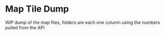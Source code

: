# Map Tile Dump
 WIP dump of the map files, folders are each one column using the numbers pulled from the API
